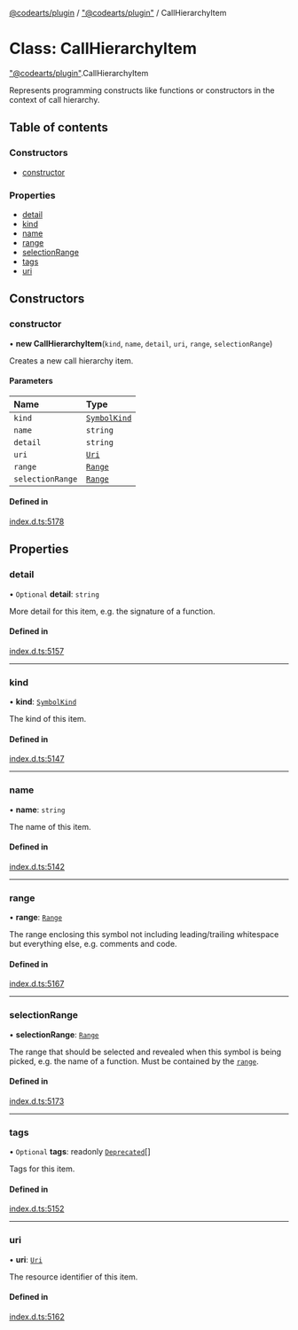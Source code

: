 [@codearts/plugin](../README.md) / ["@codearts/plugin"](../modules/_codearts_plugin_.md) / CallHierarchyItem

# Class: CallHierarchyItem

["@codearts/plugin"](../modules/_codearts_plugin_.md).CallHierarchyItem

Represents programming constructs like functions or constructors in the context
of call hierarchy.

## Table of contents

### Constructors

- [constructor](codearts_plugin_.CallHierarchyItem.md#constructor)

### Properties

- [detail](codearts_plugin_.CallHierarchyItem.md#detail)
- [kind](codearts_plugin_.CallHierarchyItem.md#kind)
- [name](codearts_plugin_.CallHierarchyItem.md#name)
- [range](codearts_plugin_.CallHierarchyItem.md#range)
- [selectionRange](codearts_plugin_.CallHierarchyItem.md#selectionrange)
- [tags](codearts_plugin_.CallHierarchyItem.md#tags)
- [uri](codearts_plugin_.CallHierarchyItem.md#uri)

## Constructors

### constructor

• **new CallHierarchyItem**(`kind`, `name`, `detail`, `uri`, `range`, `selectionRange`)

Creates a new call hierarchy item.

#### Parameters

| Name | Type |
| :------ | :------ |
| `kind` | [`SymbolKind`](../enums/codearts_plugin_.SymbolKind.md) |
| `name` | `string` |
| `detail` | `string` |
| `uri` | [`Uri`](codearts_plugin_.Uri.md) |
| `range` | [`Range`](codearts_plugin_.Range.md) |
| `selectionRange` | [`Range`](codearts_plugin_.Range.md) |

#### Defined in

[index.d.ts:5178](https://github.com/huaweicloud/cloudide-plugin-api/blob/5055bbd/index.d.ts#L5178)

## Properties

### detail

• `Optional` **detail**: `string`

More detail for this item, e.g. the signature of a function.

#### Defined in

[index.d.ts:5157](https://github.com/huaweicloud/cloudide-plugin-api/blob/5055bbd/index.d.ts#L5157)

___

### kind

• **kind**: [`SymbolKind`](../enums/codearts_plugin_.SymbolKind.md)

The kind of this item.

#### Defined in

[index.d.ts:5147](https://github.com/huaweicloud/cloudide-plugin-api/blob/5055bbd/index.d.ts#L5147)

___

### name

• **name**: `string`

The name of this item.

#### Defined in

[index.d.ts:5142](https://github.com/huaweicloud/cloudide-plugin-api/blob/5055bbd/index.d.ts#L5142)

___

### range

• **range**: [`Range`](codearts_plugin_.Range.md)

The range enclosing this symbol not including leading/trailing whitespace but everything else, e.g. comments and code.

#### Defined in

[index.d.ts:5167](https://github.com/huaweicloud/cloudide-plugin-api/blob/5055bbd/index.d.ts#L5167)

___

### selectionRange

• **selectionRange**: [`Range`](codearts_plugin_.Range.md)

The range that should be selected and revealed when this symbol is being picked, e.g. the name of a function.
Must be contained by the [`range`](codearts_plugin_.CallHierarchyItem.md#range).

#### Defined in

[index.d.ts:5173](https://github.com/huaweicloud/cloudide-plugin-api/blob/5055bbd/index.d.ts#L5173)

___

### tags

• `Optional` **tags**: readonly [`Deprecated`](../enums/codearts_plugin_.SymbolTag.md#deprecated)[]

Tags for this item.

#### Defined in

[index.d.ts:5152](https://github.com/huaweicloud/cloudide-plugin-api/blob/5055bbd/index.d.ts#L5152)

___

### uri

• **uri**: [`Uri`](codearts_plugin_.Uri.md)

The resource identifier of this item.

#### Defined in

[index.d.ts:5162](https://github.com/huaweicloud/cloudide-plugin-api/blob/5055bbd/index.d.ts#L5162)
